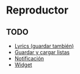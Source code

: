 # Reproductor

## TODO

- [Lyrics (guardar también)](https://developer.musixmatch.com/documentation/api-reference/track-lyrics-get)
- [Guardar y cargar listas](https://en.wikipedia.org/wiki/M3U)
- [Notificación](https://developer.android.com/guide/topics/ui/notifiers/notifications.html)
- [Widget](https://developer.android.com/guide/topics/appwidgets/index.html)

